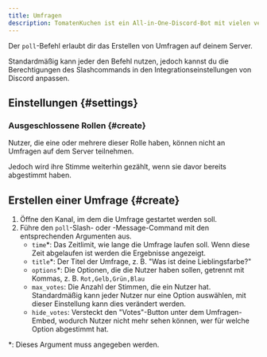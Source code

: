 ```yaml
---
title: Umfragen
description: TomatenKuchen ist ein All-in-One-Discord-Bot mit vielen verschiedenen Funktionen. Führe Umfragen auf deinem Server durch - auch als normales Mitglied.
---
```


Der `poll`-Befehl erlaubt dir das Erstellen von Umfragen auf deinem Server.

Standardmäßig kann jeder den Befehl nutzen, jedoch kannst du die Berechtigungen des Slashcommands in den Integrationseinstellungen von Discord anpassen.

## Einstellungen {#settings}

### Ausgeschlossene Rollen {#create}

Nutzer, die eine oder mehrere dieser Rolle haben, können nicht an Umfragen auf dem Server teilnehmen.

Jedoch wird ihre Stimme weiterhin gezählt, wenn sie davor bereits abgestimmt haben.

## Erstellen einer Umfrage {#create}

1. Öffne den Kanal, im dem die Umfrage gestartet werden soll.
2. Führe den `poll`-Slash- oder -Message-Command mit den entsprechenden Argumenten aus.
	- `time`*: Das Zeitlimit, wie lange die Umfrage laufen soll. Wenn diese Zeit abgelaufen ist werden die Ergebnisse angezeigt.
	- `title`*: Der Titel der Umfrage, z. B. "Was ist deine Lieblingsfarbe?"
	- `options`*: Die Optionen, die die Nutzer haben sollen, getrennt mit Kommas, z. B. `Rot,Gelb,Grün,Blau`
	- `max_votes`: Die Anzahl der Stimmen, die ein Nutzer hat. Standardmäßig kann jeder Nutzer nur eine Option auswählen, mit dieser Einstellung kann dies verändert werden.
	- `hide_votes`: Versteckt den "Votes"-Button unter dem Umfragen-Embed, wodurch Nutzer nicht mehr sehen können, wer für welche Option abgestimmt hat.

\*: Dieses Argument muss angegeben werden.
